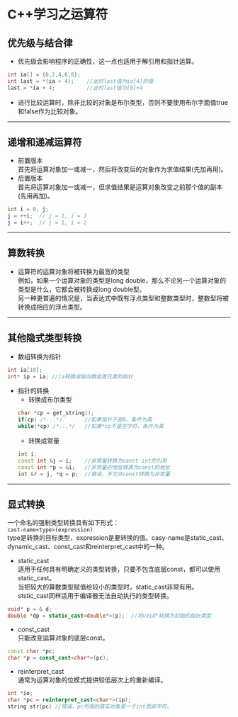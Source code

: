 # C++学习之运算符


## 优先级与结合律
- 优先级会影响程序的正确性，这一点也适用于解引用和指针运算。
```cpp
int ia[] = {0,2,4,6,8};
int last = *(ia + 4);    //此时last值为ia[4]的值
last = *ia + 4;          //此时last值为[0]+4
```
- 进行比较运算时，除非比较的对象是布尔类型，否则不要使用布尔字面值true和false作为比较对象。
---

## 递增和递减运算符
- 前置版本  
首先将运算对象加一或减一，然后将改变后的对象作为求值结果(先加再用)。
- 后置版本  
首先将运算对象加一或减一，但求值结果是运算对象改变之前那个值的副本(先用再加)。
```cpp
int i = 0, j;
j = ++i;  // j = 1, i = 1
j = i++;  // j = 1, i = 2
```
---

## 算数转换
- 运算符的运算对象将被转换为最宽的类型  
例如，如果一个运算对象的类型是long double，那么不论另一个运算对象的类型是什么，它都会被转换成long double型。  
另一种更普遍的情况是，当表达式中既有浮点类型和整数类型时，整数型将被转换成相应的浮点类型。
---

## 其他隐式类型转换
- 数组转换为指针  
```cpp
int ia[10];
int* ip = ia; //ia转换成指向数组首元素的指针
```
- 指针的转换  
  - 转换成布尔类型  
  ```cpp
  char *cp = get_string();
  if(cp) /*...*/       //如果指针不是0，条件为真
  while(*cp) /*...*/   //如果*cp不是空字符，条件为真
  ```
  - 转换成常量
  ```cpp
  int i;
  const int &j = i;    //非常量转换为const int的引用
  const int *p = &i;   //非常量的地址转换为const的地址
  int &r = j, *q = p;  //错误，不允许const转换为非常量
  ```
---

## 显式转换
一个命名的强制类型转换具有如下形式：  
` cast-name<type>(expression) `  
type是转换的目标类型，expression是要转换的值。casy-name是static_cast、dynamic_cast、const_cast和reinterpret_cast中的一种。
- static_cast  
适用于任何具有明确定义的类型转换，只要不包含底层const，都可以使用static_cast。  
当把较大的算数类型赋值给较小的类型时，static_cast非常有用。  
ststic_cast同样适用于编译器无法自动执行的类型转换。
```cpp
void* p = & d;
double *dp = static_cast<double*>(p);  //将void*转换为初始的指针类型
```
- const_cast   
只能改变运算对象的底层const。
```cpp
const char *pc;
char *p = const_cast<char*>(pc);
```
- reinterpret_cast  
通常为运算对象的位模式提供较低层次上的重新编译。
```cpp
int *io;
char *pc = reinterpret_cast<char*>(ip);
string str(pc) //错误，pc所指的真实对象是一个int而非字符。
```
